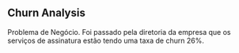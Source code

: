 ## Churn Analysis
Problema de Negócio.
Foi passado pela diretoria da empresa que os serviços de assinatura estão tendo uma taxa de churn 26%.
